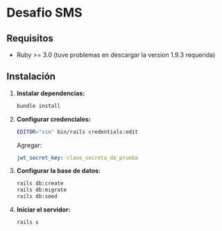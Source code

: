 # Desafio SMS

## Requisitos

- Ruby >= 3.0 (tuve problemas en descargar la version 1.9.3 requerida)

## Instalación

1. **Instalar dependencias:**
    ```bash
    bundle install
    ```

2. **Configurar credenciales:**
    ```bash
    EDITOR="vim" bin/rails credentials:edit
    ```
    Agregar:
    ```yaml
    jwt_secret_key: clave_secreta_de_prueba
    ```

3. **Configurar la base de datos:**
    ```bash
    rails db:create
    rails db:migrate
    rails db:seed
    ```

4. **Iniciar el servidor:**
    ```bash
    rails s
    ```
